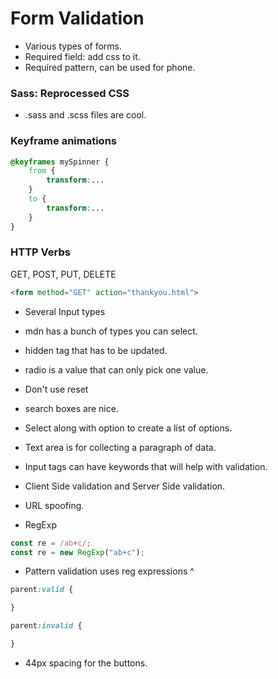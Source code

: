 # Form Validation
* Various types of forms. 
* Required field: add css to it. 
* Required pattern, can be used for phone. 

### Sass: Reprocessed CSS
* .sass and .scss files are cool. 

### Keyframe animations
```css
@keyframes mySpinner {
    from {
        transform:...
    }
    to {
        transform:...
    }
}

```
### HTTP Verbs
GET, POST, PUT, DELETE

```html
<form method="GET" action="thankyou.html">
```

* Several Input types

* mdn has a bunch of types you can select. 

* hidden tag that has to be updated. 

* radio is a value that can only pick one value. 

* Don't use reset

* search boxes are nice. 

* Select along with option to create a list of options. 

* Text area is for collecting a paragraph of data. 

* Input tags can have keywords that will help with validation. 

* Client Side validation and Server Side validation. 

* URL spoofing. 

* RegExp

```js
const re = /ab+c/; 
const re = new RegExp("ab+c");
```

* Pattern validation uses reg expressions ^ 

```css
parent:valid {

}

parent:invalid {

}

```
* 44px spacing for the buttons. 